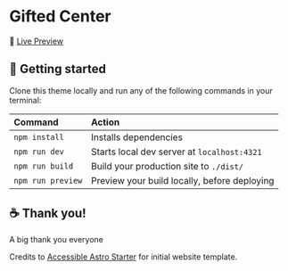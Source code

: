 # Gifted Center


🚀 [Live Preview](https://www.giftedcenter.org/)

## 🚀 Getting started

Clone this theme locally and run any of the following commands in your terminal:

| Command           | Action                                       |
| :---------------- | :------------------------------------------- |
| `npm install`     | Installs dependencies                        |
| `npm run dev`     | Starts local dev server at `localhost:4321`  |
| `npm run build`   | Build your production site to `./dist/`      |
| `npm run preview` | Preview your build locally, before deploying |


## ☕ Thank you!

A big thank you everyone


Credits to [Accessible Astro Starter](https://github.com/markteekman/accessible-astro-starter) for initial website template.
